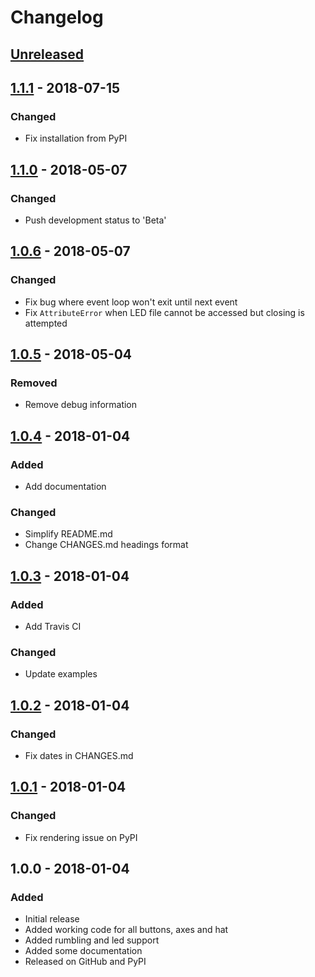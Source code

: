 # Changelog

## [Unreleased]

## [1.1.1] - 2018-07-15
### Changed
- Fix installation from PyPI

## [1.1.0] - 2018-05-07
### Changed
- Push development status to 'Beta'

## [1.0.6] - 2018-05-07
### Changed
- Fix bug where event loop won't exit until next event
- Fix `AttributeError` when LED file cannot be accessed but closing is attempted

## [1.0.5] - 2018-05-04
### Removed
- Remove debug information

## [1.0.4] - 2018-01-04
### Added
- Add documentation

### Changed
- Simplify README.md
- Change CHANGES.md headings format

## [1.0.3] - 2018-01-04
### Added
- Add Travis CI

### Changed
- Update examples

## [1.0.2] - 2018-01-04
### Changed
- Fix dates in CHANGES.md

## [1.0.1] - 2018-01-04
### Changed
- Fix rendering issue on PyPI

## 1.0.0 - 2018-01-04
### Added
- Initial release
- Added working code for all buttons, axes and hat
- Added rumbling and led support
- Added some documentation
- Released on GitHub and PyPI

[Unreleased]: https://github.com/linusg/xbox360controller/compare/v1.1.1...HEAD
[1.1.1]: https://github.com/linusg/xbox360controller/compare/v1.1.0...v1.1.1
[1.1.0]: https://github.com/linusg/xbox360controller/compare/v1.0.6...v1.1.0
[1.0.6]: https://github.com/linusg/xbox360controller/compare/v1.0.5...v1.0.6
[1.0.5]: https://github.com/linusg/xbox360controller/compare/v1.0.4...v1.0.5
[1.0.4]: https://github.com/linusg/xbox360controller/compare/v1.0.3...v1.0.4
[1.0.3]: https://github.com/linusg/xbox360controller/compare/v1.0.2...v1.0.3
[1.0.2]: https://github.com/linusg/xbox360controller/compare/v1.0.1...v1.0.2
[1.0.1]: https://github.com/linusg/xbox360controller/compare/v1.0.0...v1.0.1
